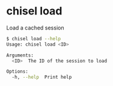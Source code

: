 # chisel load

Load a cached session

```bash
$ chisel load --help
Usage: chisel load <ID>

Arguments:
  <ID>  The ID of the session to load

Options:
  -h, --help  Print help
```